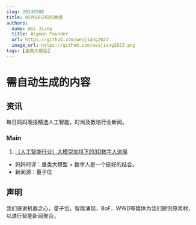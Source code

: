 ```yaml
---
slug: 20240508
title: 05月08日妈妈晚报
authors:
  name: Wei Jiang
  title: Algmon Founder
  url: https://github.com/weijiang2023
  image_url: https://github.com/weijiang2023.png
tags: [垂类大模型]
---
```


# 需自动生成的内容
## 资讯
每日妈妈晚报精选人工智能，时尚及教培行业新闻。

### Main

1. [（人工智能行业）大模型加持下的3D数字人进展](https://mp.weixin.qq.com/s/E0S6i6dSNKWwAV9XtSmC7A)
* 妈妈时评：垂类大模型 + 数字人是一个挺好的结合。
* 新闻源：量子位

## 声明

我们感谢机器之心，量子位，智能涌现，BoF，WWD等媒体为我们提供原素材，以进行智能新闻聚合。